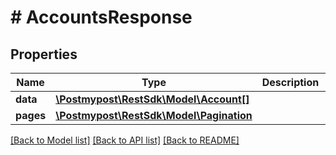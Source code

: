 # # AccountsResponse

## Properties

Name | Type | Description | Notes
------------ | ------------- | ------------- | -------------
**data** | [**\Postmypost\RestSdk\Model\Account[]**](Account.md) |  |
**pages** | [**\Postmypost\RestSdk\Model\Pagination**](Pagination.md) |  |

[[Back to Model list]](../../README.md#models) [[Back to API list]](../../README.md#endpoints) [[Back to README]](../../README.md)
